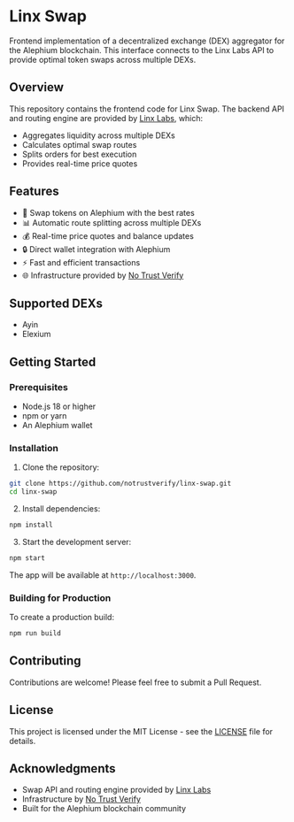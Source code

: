 # Linx Swap

Frontend implementation of a decentralized exchange (DEX) aggregator for the Alephium blockchain. This interface connects to the Linx Labs API to provide optimal token swaps across multiple DEXs.

## Overview

This repository contains the frontend code for Linx Swap. The backend API and routing engine are provided by [Linx Labs](https://linxlabs.org), which:
- Aggregates liquidity across multiple DEXs
- Calculates optimal swap routes
- Splits orders for best execution
- Provides real-time price quotes

## Features

- 🔄 Swap tokens on Alephium with the best rates
- 📊 Automatic route splitting across multiple DEXs
- 💰 Real-time price quotes and balance updates
- 🔒 Direct wallet integration with Alephium
- ⚡ Fast and efficient transactions
- 🌐 Infrastructure provided by [No Trust Verify](https://notrustverify.ch)

## Supported DEXs

- Ayin
- Elexium

## Getting Started

### Prerequisites

- Node.js 18 or higher
- npm or yarn
- An Alephium wallet

### Installation

1. Clone the repository:
```bash
git clone https://github.com/notrustverify/linx-swap.git
cd linx-swap
```

2. Install dependencies:
```bash
npm install
```

3. Start the development server:
```bash
npm start
```

The app will be available at `http://localhost:3000`.

### Building for Production

To create a production build:
```bash
npm run build
```

## Contributing

Contributions are welcome! Please feel free to submit a Pull Request.

## License

This project is licensed under the MIT License - see the [LICENSE](LICENSE) file for details.

## Acknowledgments

- Swap API and routing engine provided by [Linx Labs](https://linxlabs.org)
- Infrastructure by [No Trust Verify](https://notrustverify.ch)
- Built for the Alephium blockchain community
